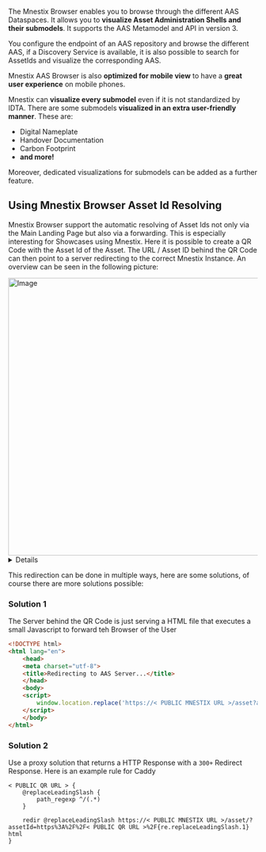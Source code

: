 The Mnestix Browser enables you to browse through the different AAS Dataspaces.
It allows you to **visualize Asset Administration Shells and their submodels**. It supports the AAS Metamodel and API in
version 3.

You configure the endpoint of an AAS repository and browse the different AAS, if a Discovery Service is available, it is
also possible to search for AssetIds and visualize the corresponding AAS.

Mnestix AAS Browser is also **optimized for mobile view** to have a **great user experience** on mobile phones.

Mnestix can **visualize every submodel** even if it is not standardized by IDTA. There are some submodels **visualized
in an extra user-friendly manner**. These are:

- Digital Nameplate
- Handover Documentation
- Carbon Footprint
- **and more!**

Moreover, dedicated visualizations for submodels can be added as a further feature.

## Using Mnestix Browser Asset Id Resolving

Mnestix Browser support the automatic resolving of Asset Ids not only via the Main Landing Page but also via a forwarding.
This is especially interesting for Showcases using Mnestix.
Here it is possible to create a QR Code with the Asset Id of the Asset.
The URL / Asset ID behind the QR Code can then point to a server redirecting to the correct Mnestix Instance.
An overview can be seen in the following picture:

<img width="748" height="561" alt="Image" src="https://github.com/user-attachments/assets/2ef40319-1671-479e-873c-24798af5a3b4" />
<details>
	
```plantuml
@startuml
actor User
'actor "User Browser\n(Chrome/Firefox/...)" as browser

participant "QR Code" as qr
participant "Proxy" as proxy
participant "Mnestix Browser" as browser
participant "AAS Discovery" as discovery 

User -> qr: scan
qr --> User

User -> proxy: call QR URL
proxy -->User: redirect to Mnestix Browser /asset?assetId=URL

User -> browser: /asset?assetId=URL
browser -> discovery: getAllAasIdsForAssetId(URL)
discovery --> browser

alt multiple AAS Ids found

browser --> User: present multiple options

User -> browser: Choose on option
browser --> User: show AAS View for selected AAS

else one AAS Id found

browser --> User: show AAS View for AAS
else no AAS Id found

browser -> User: show Error

end
@enduml
```

</details>

This redirection can be done in multiple ways, here are some solutions, of course there are more solutions possible:

### Solution 1
The Server behind the QR Code is just serving a HTML file that executes a small Javascript to forward teh Browser of the User
```html
<!DOCTYPE html>
<html lang="en">
    <head>
    <meta charset="utf-8">
    <title>Redirecting to AAS Server...</title>
    </head>
    <body>
    <script>
        window.location.replace('https://< PUBLIC MNESTIX URL >/asset?assetId=' + encodeURIComponent(window.location.href));
    </script>
    </body>
</html>
```

### Solution 2
Use a proxy solution that returns a HTTP Response with a  `300+` Redirect Response.
Here is an example rule for Caddy

```Caddyfile
< PUBLIC QR URL > {
	@replaceLeadingSlash {
    	path_regexp ^/(.*)
	}
    
	redir @replaceLeadingSlash https://< PUBLIC MNESTIX URL >/asset/?assetId=https%3A%2F%2F< PUBLIC QR URL >%2F{re.replaceLeadingSlash.1} html
}
```

